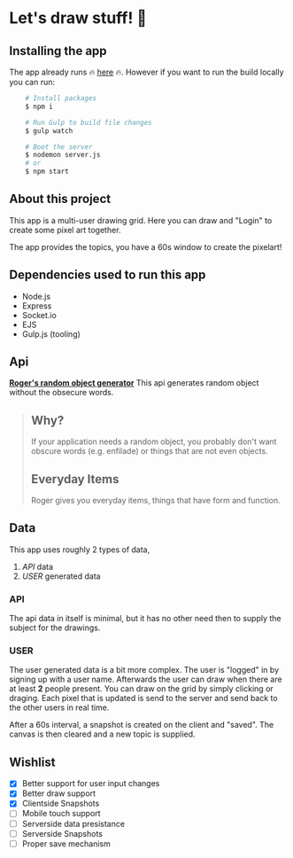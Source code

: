 
# Let's draw stuff! 🎨

## Installing the app

The app already runs 🔥 [here](letsdrawstuff.herokuapp.com) 🔥.
However if you want to run the build locally you can run:
```bash
    # Install packages
    $ npm i
```
```bash
    # Run Gulp to build file changes
    $ gulp watch
```
```bash
    # Boot the server
    $ nodemon server.js
    # or
    $ npm start
```

## About this project 

This app is a multi-user drawing grid. Here you can draw and "Login" to create some pixel art together.

The app provides the topics, you have a 60s window to create the pixelart!

## Dependencies used to run this app

- Node.js
- Express
- Socket.io
- EJS
- Gulp.js (tooling)

## Api
[**Roger's random object generator**](http://roger.redevised.com/)
This api generates random object without the obsecure words.

>## Why?
>If your application needs a random object, you probably don't want obscure words (e.g. enfilade) or things that are not even objects.
>## Everyday Items
>Roger gives you everyday items, things that have form and function.

## Data

This app uses roughly 2 types of data,
1. *API* data
2. *USER* generated data

### API
The api data in itself is minimal, but it has no other need then to supply the subject for the drawings.

### USER
The user generated data is a bit more complex.
The user is "logged" in by signing up with a user name.
Afterwards the user can draw when there are at least **2** people present.
You can draw on the grid by simply clicking or draging.
Each pixel that is updated is send to the server and send back to the other users in real time.

After a 60s interval, a snapshot is created on the client and "saved". The canvas is then cleared and a new topic is supplied.

## Wishlist

- [x] Better support for user input changes
- [x] Better draw support
- [x] Clientside Snapshots
- [ ] Mobile touch support
- [ ] Serverside data presistance
- [ ] Serverside Snapshots
- [ ] Proper save mechanism
